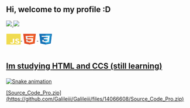 ## Hi, welcome to my profile :D

 <div>
  <a href="https://github.com/Galileiii">
  <img height="180em" src="https://github-readme-stats.vercel.app/api?username=Galileiii&show_icons=true&theme=dracula&include_all_commits=true&count_private=true"/>
  <img height="180em" src="https://github-readme-stats.vercel.app/api/top-langs/?username=Galileiii&layout=compact&langs_count=6&theme=dracula"/>
</div>
<div style="display: inline_block"><br>
  <img align="center" alt="Js" height="30" width="40" src="https://raw.githubusercontent.com/devicons/devicon/master/icons/javascript/javascript-plain.svg">
  <img align="center" alt="HTML" height="30" width="40" src="https://raw.githubusercontent.com/devicons/devicon/master/icons/html5/html5-original.svg">
  <img align="center" alt="CSS" height="30" width="40" src="https://raw.githubusercontent.com/devicons/devicon/master/icons/css3/css3-original.svg">
</div>
 
 <br>
<head><body><h2><p>Im studying <standart>HTML</standart> and <standart>CCS</standart> (still learning)</p></h2></body></head>


 
  ![Snake animation](https://github.com/cadudevemdobro/cadudevemdobro/blob/output/github-contribution-grid-snake.svg)

</div>[Source_Code_Pro.zip](https://github.com/Galileiii/Galileiii/files/14066608/Source_Code_Pro.zip)
